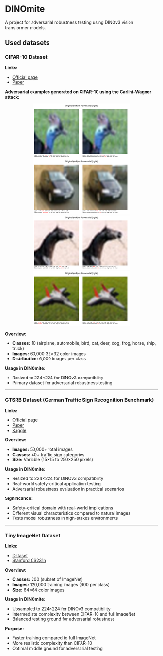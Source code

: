 # DINOmite

A project for adversarial robustness testing using DINOv3 vision transformer models.

## Used datasets

### CIFAR-10 Dataset

**Links:**
- [Official page](https://www.cs.toronto.edu/~kriz/cifar.html)
- [Paper](https://www.cs.toronto.edu/~kriz/learning-features-2009-TR.pdf)

**Adversarial examples generated on CIFAR-10 using the Carlini-Wagner attack:**

<p align="center">
	<img src="adversarial_examples/cw_example_cifar10_1.png" alt="CW Example 1" width="320"/>
	<img src="adversarial_examples/cw_example_cifar10_2.png" alt="CW Example 2" width="320"/>
	<img src="adversarial_examples/cw_example_cifar10_3.png" alt="CW Example 3" width="320"/>
    <img src="adversarial_examples/cw_example_cifar10_12.png" alt="CW Example 4" width="320"/>
</p>

**Overview:**
- **Classes:** 10 (airplane, automobile, bird, cat, deer, dog, frog, horse, ship, truck)
- **Images:** 60,000 32×32 color images
- **Distribution:** 6,000 images per class

**Usage in DINOmite:**
- Resized to 224×224 for DINOv3 compatibility
- Primary dataset for adversarial robustness testing

---

### GTSRB Dataset (German Traffic Sign Recognition Benchmark)

**Links:**
- [Official page](https://benchmark.ini.rub.de/gtsrb_news.html)
- [Paper](https://benchmark.ini.rub.de/gtsrb_dataset.html)
- [Kaggle](https://www.kaggle.com/datasets/meowmeowmeowmeowmeow/gtsrb-german-traffic-sign)

**Overview:**
- **Images:** 50,000+ total images
- **Classes:** 40+ traffic sign categories
- **Size:** Variable (15×15 to 250×250 pixels)

**Usage in DINOmite:**
- Resized to 224×224 for DINOv3 compatibility
- Real-world safety-critical application testing
- Adversarial robustness evaluation in practical scenarios

**Significance:**
- Safety-critical domain with real-world implications
- Different visual characteristics compared to natural images
- Tests model robustness in high-stakes environments

---

### Tiny ImageNet Dataset

**Links:**
- [Dataset](http://cs231n.stanford.edu/tiny-imagenet-200.zip)
- [Stanford CS231n](http://cs231n.stanford.edu/project.html)

**Overview:**
- **Classes:** 200 (subset of ImageNet)
- **Images:** 120,000 training images (600 per class)
- **Size:** 64×64 color images

**Usage in DINOmite:**
- Upsampled to 224×224 for DINOv3 compatibility
- Intermediate complexity between CIFAR-10 and full ImageNet
- Balanced testing ground for adversarial robustness

**Purpose:**
- Faster training compared to full ImageNet
- More realistic complexity than CIFAR-10
- Optimal middle ground for adversarial testing
